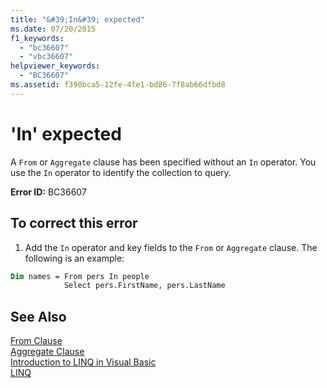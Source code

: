 ```yaml
---
title: "&#39;In&#39; expected"
ms.date: 07/20/2015
f1_keywords: 
  - "bc36607"
  - "vbc36607"
helpviewer_keywords: 
  - "BC36607"
ms.assetid: f390bca5-12fe-4fe1-bd86-7f8ab66dfbd8
---
```

# &#39;In&#39; expected
A `From` or `Aggregate` clause has been specified without an `In` operator. You use the `In` operator to identify the collection to query.  
  
 **Error ID:** BC36607  
  
## To correct this error  

1.  Add the `In` operator and key fields to the `From` or `Aggregate` clause. The following is an example:  

```vb  
Dim names = From pers In people   
            Select pers.FirstName, pers.LastName  
```  
  
## See Also  
 [From Clause](../../visual-basic/language-reference/queries/from-clause.md)  
 [Aggregate Clause](../../visual-basic/language-reference/queries/aggregate-clause.md)  
 [Introduction to LINQ in Visual Basic](../../visual-basic/programming-guide/language-features/linq/introduction-to-linq.md)  
 [LINQ](../../visual-basic/programming-guide/language-features/linq/index.md)
